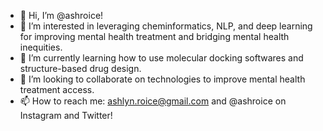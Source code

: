- 👋 Hi, I’m @ashroice!
- 👀 I’m interested in leveraging cheminformatics, NLP, and deep learning for improving mental health treatment and bridging mental health inequities.
- 🌱 I’m currently learning how to use molecular docking softwares and structure-based drug design.
- 💞️ I’m looking to collaborate on technologies to improve mental health treatment access.
- 📫 How to reach me: ashlyn.roice@gmail.com and @ashroice on Instagram and Twitter!

<!---
ashroice/ashroice is a ✨ special ✨ repository because its `README.md` (this file) appears on your GitHub profile.
You can click the Preview link to take a look at your changes.
--->
